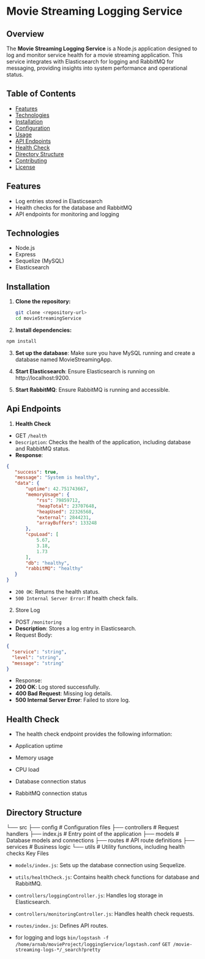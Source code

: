 # Movie Streaming Logging Service

## Overview

The **Movie Streaming Logging Service** is a Node.js application designed to log and monitor service health for a movie streaming application. This service integrates with Elasticsearch for logging and RabbitMQ for messaging, providing insights into system performance and operational status.

## Table of Contents

- [Features](#features)
- [Technologies](#technologies)
- [Installation](#installation)
- [Configuration](#configuration)
- [Usage](#usage)
- [API Endpoints](#api-endpoints)
- [Health Check](#health-check)
- [Directory Structure](#directory-structure)
- [Contributing](#contributing)
- [License](#license)

## Features

- Log entries stored in Elasticsearch
- Health checks for the database and RabbitMQ
- API endpoints for monitoring and logging

## Technologies

- Node.js
- Express
- Sequelize (MySQL)
- Elasticsearch

## Installation

1. **Clone the repository:**
   ```bash
   git clone <repository-url>
   cd movieStreamingService


2. **Install dependencies:**
```bash
npm install

```

3. **Set up the database**: Make sure you have MySQL running and create a database named MovieStreamingApp.

4. **Start Elasticsearch**: Ensure Elasticsearch is running on http://localhost:9200.

5. **Start RabbitMQ**: Ensure RabbitMQ is running and accessible.

## Api Endpoints

1. **Health Check**
- GET `/health`
 - `Description`: Checks the health of the application, including database and RabbitMQ status.
 - **Response**:
 ```json
{
    "success": true,
    "message": "System is healthy",
    "data": {
        "uptime": 42.751743667,
        "memoryUsage": {
            "rss": 79859712,
            "heapTotal": 23707648,
            "heapUsed": 22326568,
            "external": 2844231,
            "arrayBuffers": 133248
        },
        "cpuLoad": [
            5.67,
            3.18,
            1.73
        ],
        "db": "healthy",
        "rabbitMQ": "healthy"
    }
}

 ```
 - `200 OK`: Returns the health status.
 - `500 Internal Server Error`: If health check fails.



2. Store Log
- POST `/monitoring`
- **Description**: Stores a log entry in Elasticsearch.
- Request Body:
```json
{
  "service": "string",
  "level": "string",
  "message": "string"
}
```
- Response:
- **200 OK**: Log stored successfully.
- **400 Bad Request**: Missing log details.
- **500 Internal Server Error**: Failed to store log.



## Health Check
- The health check endpoint provides the following information:

- Application uptime
- Memory usage
- CPU load
- Database connection status
- RabbitMQ connection status

## Directory Structure
└── src
    ├── config            # Configuration files
    ├── controllers       # Request handlers
    ├── index.js         # Entry point of the application
    ├── models            # Database models and connections
    ├── routes            # API route definitions
    ├── services          # Business logic
    └── utils             # Utility functions, including health checks
Key Files
- `models/index.js`: Sets up the database connection using Sequelize.
- `utils/healthCheck.js`: Contains health check functions for database and RabbitMQ.
- `controllers/loggingController.js`: Handles log storage in Elasticsearch.
- `controllers/monitoringController.js`: Handles health check requests.
- `routes/index.js`: Defines API routes.

- for logging and logs
` bin/logstash -f /home/arnab/movieProject/loggingService/logstash.conf `
`GET /movie-streaming-logs-*/_search?pretty`
